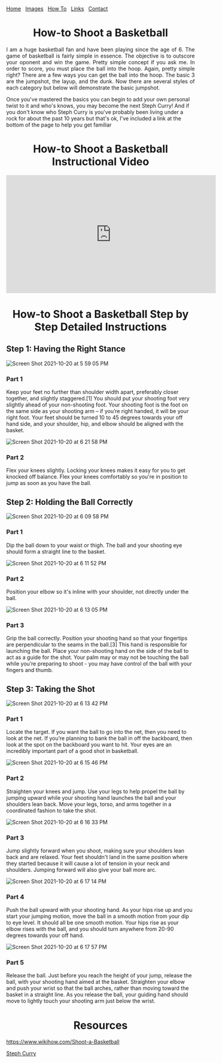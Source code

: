 [Home](https://undrestoker.github.io/Mind-of-Dre/) &nbsp;   [Images](https://undrestoker.github.io/Images/) &nbsp;   [How To](https://undrestoker.github.io/How-To/) &nbsp;   [Links](https://undrestoker.github.io/Links/) &nbsp;   [Contact](https://undrestoker.github.io/Contact/)

<h1 align="center"> How-to Shoot a Basketball </h1>

<p style='text-align: justify;'> I am a huge basketball fan and have been playing since the age of 6. The game of basketball is fairly simple in essence. The objective is to outscore your oponent and win the game. Pretty simple concept if you ask me. In order to score, you must place the ball into the hoop. Again, pretty simple right? There are a few ways you can get the ball into the hoop. The basic 3 are the jumpshot, the layup, and the dunk. Now there are several styles of each category but below will demonstrate the basic jumpshot. 
  
  Once you've mastered the basics you can begin to add your own personal twist to it and who's knows, you may become the next Steph Curry! And if you don't know who Steph Curry is you've probably been living under a rock for about the past 10 years but that's ok, I've included a link at the bottom of the page to help you get familiar </p>
  
<h1 align="center"> How-to Shoot a Basketball Instructional Video </h1>

<iframe width="560" height="315" src="https://www.youtube.com/embed/SyvuSxCyfi0" title="YouTube video player" frameborder="0" allow="accelerometer; autoplay; clipboard-write; encrypted-media; gyroscope; picture-in-picture" allowfullscreen></iframe>

<h1 align="center"> How-to Shoot a Basketball Step by Step Detailed Instructions </h1>

<h2 align="left"> Step 1: Having the Right Stance </h2>

![Screen Shot 2021-10-20 at 5 59 05 PM](https://user-images.githubusercontent.com/91627769/138184035-e24eaca9-ef00-45be-a74e-ae5a30121f1f.png)

<h3 align="left"> Part 1 </h3> Keep your feet no further than shoulder width apart, preferably closer together, and slightly staggered.[1] You should put your shooting foot very slightly ahead of your non-shooting foot. Your shooting foot is the foot on the same side as your shooting arm – if you’re right handed, it will be your right foot. Your feet should be turned 10 to 45 degrees towards your off hand side, and your shoulder, hip, and elbow should be aligned with the basket.

![Screen Shot 2021-10-20 at 6 21 58 PM](https://user-images.githubusercontent.com/91627769/138185821-e028b030-a301-4840-82c9-ebab2b66ad54.png)

<h3 align="left"> Part 2 </h3> Flex your knees slightly. Locking your knees makes it easy for you to get knocked off balance. Flex your knees comfortably so you're in position to jump as soon as you have the ball.

<h2 align="left"> Step 2: Holding the Ball Correctly </h2>

![Screen Shot 2021-10-20 at 6 09 58 PM](https://user-images.githubusercontent.com/91627769/138184965-ed0aa648-ddfd-4cb0-823f-7d7415b7053a.png)

<h3 align="left"> Part 1 </h3> Dip the ball down to your waist or thigh. The ball and your shooting eye should form a straight line to the basket.

![Screen Shot 2021-10-20 at 6 11 52 PM](https://user-images.githubusercontent.com/91627769/138185064-94944908-66c6-4dfa-90a6-d752c27bc99c.png)

<h3 align="left"> Part 2 </h3> Position your elbow so it's inline with your shoulder, not directly under the ball.

![Screen Shot 2021-10-20 at 6 13 05 PM](https://user-images.githubusercontent.com/91627769/138185142-8a970d9b-b053-4654-a4c5-f9accd782799.png)

<h3 align="left"> Part 3 </h3> Grip the ball correctly. Position your shooting hand so that your fingertips are perpendicular to the seams in the ball.[3]  This hand is responsible for launching the ball. Place your non-shooting hand on the side of the ball to act as a guide for the shot. Your palm may or may not be touching the ball while you’re preparing to shoot - you may have control of the ball with your fingers and thumb.

<h2 align="left"> Step 3: Taking the Shot </h2>

![Screen Shot 2021-10-20 at 6 13 42 PM](https://user-images.githubusercontent.com/91627769/138185194-ac284be4-2644-42c8-87d8-5479f53601ab.png)

<h3 align="left"> Part 1 </h3> Locate the target. If you want the ball to go into the net, then you need to look at the net. If you’re planning to bank the ball in off the backboard, then look at the spot on the backboard you want to hit. Your eyes are an incredibly important part of a good shot in basketball.

![Screen Shot 2021-10-20 at 6 15 46 PM](https://user-images.githubusercontent.com/91627769/138185347-403db4cd-2613-4560-bda2-7386902bc288.png)

<h3 align="left"> Part 2 </h3> Straighten your knees and jump. Use your legs to help propel the ball by jumping upward while your shooting hand launches the ball and your shoulders lean back. Move your legs, torso, and arms together in a coordinated fashion to take the shot.

![Screen Shot 2021-10-20 at 6 16 33 PM](https://user-images.githubusercontent.com/91627769/138185396-4a398262-9209-4577-9164-edfc0aa79cc5.png)

<h3 align="left"> Part 3 </h3> Jump slightly forward when you shoot, making sure your shoulders lean back and are relaxed. Your feet shouldn't land in the same position where they started because it will cause a lot of tension in your neck and shoulders. Jumping forward will also give your ball more arc.

![Screen Shot 2021-10-20 at 6 17 14 PM](https://user-images.githubusercontent.com/91627769/138185462-ccec1dd8-6f75-46b5-9593-75ecf82c9105.png)

<h3 align="left"> Part 4 </h3> Push the ball upward with your shooting hand. As your hips rise up and you start your jumping motion, move the ball in a smooth motion from your dip to eye level. It should all be one smooth motion. Your hips rise as your elbow rises with the ball, and you should turn anywhere from 20-90 degrees towards your off hand.

![Screen Shot 2021-10-20 at 6 17 57 PM](https://user-images.githubusercontent.com/91627769/138185522-0459e516-d115-43c6-845a-d05433882517.png)

<h3 align="left"> Part 5 </h3> Release the ball. Just before you reach the height of your jump, release the ball, with your shooting hand aimed at the basket. Straighten your elbow and push your wrist so that the ball arches, rather than moving toward the basket in a straight line. As you release the ball, your guiding hand should move to lightly touch your shooting arm just below the wrist.





<h1 align="center"> Resources </h1>


https://www.wikihow.com/Shoot-a-Basketball 

 [Steph Curry](https://www.youtube.com/watch?v=dsS-FSQopqQ) 
